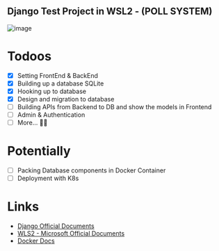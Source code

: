 ## Django Test Project in WSL2 - (POLL SYSTEM)

![image](https://github.com/InfiniteBlanK3T/Personal.STUDY.DjangoTest/assets/94949422/22bdf2f5-33e4-4896-a8d1-e56084b99ee3)
# Todoos
- [x] Setting FrontEnd & BackEnd
- [x] Building up a database SQLite 
- [x] Hooking up to database
- [x] Design and migration to database 
- [ ] Building APIs from Backend to DB and show the models in Frontend
- [ ] Admin & Authentication
- [ ] More... 🤷‍♂️

# Potentially
- [ ] Packing Database components in Docker Container
- [ ] Deployment with K8s

# Links
- [Django Official Documents](https://docs.djangoproject.com/en/5.0/)
- [WLS2 - Microsoft Official Documents](https://learn.microsoft.com/en-us/windows/wsl/wsl-config)
- [Docker Docs](https://docs.docker.com/)
